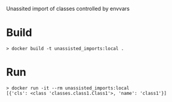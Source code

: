 Unassited import of classes controlled by envvars

# Build

    > docker build -t unassisted_imports:local .

# Run

    > docker run -it --rm unassisted_imports:local
    [{'cls': <class 'classes.class1.Class1'>, 'name': 'class1'}]